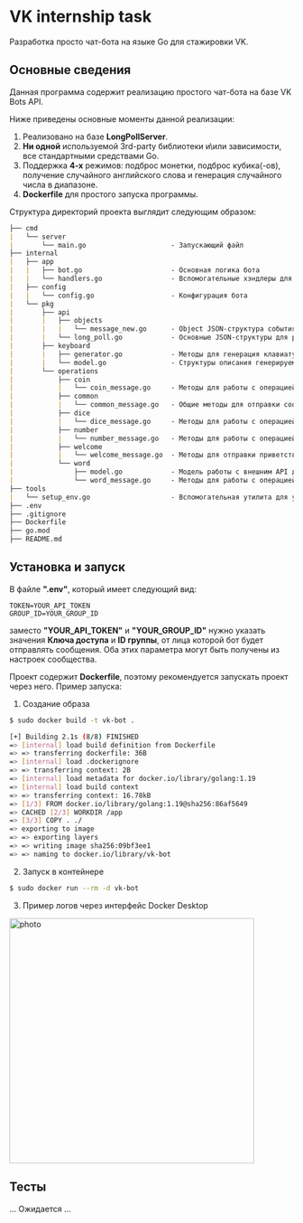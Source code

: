 # VK internship task
Разработка просто чат-бота на языке Go для стажировки VK.

## Основные сведения
Данная программа содержит реализацию простого чат-бота на базе VK Bots API. 

Ниже приведены основные моменты данной реализации:
 1. Реализовано на базе **LongPollServer**.
 2. **Ни одной** используемой 3rd-party библиотеки и\или зависимости, все стандартными средствами Go.
 3. Поддержка **4-х** режимов: подброс монетки, подброс кубика(-ов), получение случайного английского слова и генерация случайного числа в диапазоне.
 4. **Dockerfile** для простого запуска программы.

Структура директорий проекта выглядит следующим образом:
```markdown
├── cmd
|   └── server
|       └── main.go                     - Запускающий файл
├── internal
|   ├── app
|   |   ├── bot.go                      - Основная логика бота
|   |   └── handlers.go                 - Вспомогательные хэндлеры для обработки каждого из событий
|   ├── config
|   |   └── config.go                   - Конфигурация бота
|   └── pkg
|       ├── api
|       |   ├── objects
|       |   |   └── message_new.go      - Object JSON-структура события "message_new" согласно спецификации VK API
|       |   └── long_poll.go            - Основные JSON-структуры для работы с VK LongPoll API
|       ├── keyboard
|       |   ├── generator.go            - Методы для генерация клавиатуры 
|       |   └── model.go                - Структуры описания генерируемой клавиатуры
|       └── operations
|           ├── coin
|           |   └── coin_message.go     - Методы для работы с операцией "Подбросить монетку"
|           ├── common
|           |   └── common_message.go   - Общие методы для отправки сообщений
|           ├── dice
|           |   └── dice_message.go     - Методы для работы с операцией "Подбросить кубик"
|           ├── number
|           |   └── number_message.go   - Методы для работы с операцией "Получить число"
|           ├── welcome
|           |   └── welcome_message.go  - Методы для отправки приветственных сообщений
|           └── word
|               ├── model.go            - Модель работы с внешним API для получения случайного слова
|               └── word_message.go     - Методы для работы с операцией "Получить слово"
├── tools
|   └── setup_env.go                    - Вспомогательная утилита для установки переменных окружения из .env файла
├── .env
├── .gitignore
├── Dockerfile
├── go.mod
├── README.md
```

## Установка и запуск
В файле **".env"**, который имеет следующий вид:
 ```env
TOKEN=YOUR_API_TOKEN
GROUP_ID=YOUR_GROUP_ID
 ```
заместо **"YOUR_API_TOKEN"** и **"YOUR_GROUP_ID"** нужно указать значения **Ключа доступа** и **ID группы**, от лица которой бот будет отправлять сообщения. Оба этих параметра могут быть получены из настроек сообщества.

Проект содержит **Dockerfile**, поэтому рекомендуется запускать проект через него. Пример запуска:

 1. Создание образа
 ```bash
 $ sudo docker build -t vk-bot .
 ```
 ```bash
[+] Building 2.1s (8/8) FINISHED                                                                                                                   
 => [internal] load build definition from Dockerfile                                                           0.0s
 => => transferring dockerfile: 36B                                                                            0.0s
 => [internal] load .dockerignore                                                                              0.0s
 => => transferring context: 2B                                                                                0.0s
 => [internal] load metadata for docker.io/library/golang:1.19                                                 1.9s
 => [internal] load build context                                                                              0.0s
 => => transferring context: 16.78kB                                                                           0.0s
 => [1/3] FROM docker.io/library/golang:1.19@sha256:86af5649                                                   0.0s
 => CACHED [2/3] WORKDIR /app                                                                                  0.0s
 => [3/3] COPY . ./                                                                                            0.0s
 => exporting to image                                                                                         0.0s
 => => exporting layers                                                                                        0.0s
 => => writing image sha256:09bf3ee1                                                                           0.0s
 => => naming to docker.io/library/vk-bot                                                                      0.0s
 ```
 2. Запуск в контейнере
 ```bash
 $ sudo docker run --rm -d vk-bot
 ```
 3. Пример логов через интерфейс Docker Desktop
<img width="434" alt="photo" src="https://user-images.githubusercontent.com/24461208/236918405-2c4f0296-4eb3-43c0-b44f-78e20907f3fd.png">


## Тесты
... Ожидается ...
